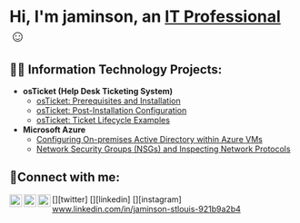 <h1>Hi, I'm jaminson, an <a href="https://linkedin.com/in/Josh">IT Professional</a>☺</h1>

<h2>👨‍💻 Information Technology Projects:</h2>

- <b>osTicket (Help Desk Ticketing System)</b>
  - [osTicket: Prerequisites and Installation](https://github.com/JaminsonS7/osticket-prereqs)
  - [osTicket: Post-Installation Configuration](https://github.com/JaminsonS7/post-install-config)
  - [osTicket: Ticket Lifecycle Examples](https://github.com/JaminsonS7/ticket-lifecycle)
- <b>Microsoft Azure</b>
  - [Configuring On-premises Active Directory within Azure VMs](https://github.com/JaminsonS7/configure-ad)
  - [Network Security Groups (NSGs) and Inspecting Network Protocols](https://github.com/JaminsonS7/azure-network-protocols)

<h2>🤳Connect with me:</h2>

[<img align="left" alt="Josh | Twitter" width="22px" src="https://cdn.jsdelivr.net/npm/simple-icons@v3/icons/twitter.svg" />][twitter]
[<img align="left" alt="Josh | LinkedIn" width="22px" src="https://cdn.jsdelivr.net/npm/simple-icons@v3/icons/linkedin.svg" />][linkedin]
[<img align="left" alt="Josh | Instagram" width="22px" src="https://cdn.jsdelivr.net/npm/simple-icons@v3/icons/instagram.svg" />][instagram]
www.linkedin.com/in/jaminson-stlouis-921b9a2b4


